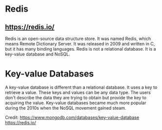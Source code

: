 # Redis
## https://redis.io/

Redis is an open-source data structure store. It was named Redis, which means Remote Dictionary Server. It was released in 2009 and written in C, but it has many binding languages. Redis is not a relational database. It is a key-value database and NoSQL. 

# Key-value Databases

A key-value database is different than a relational database. It uses a key to retrieve a value. These keys and values can be any data type. The users don't describe the data they are trying to obtain but provide the key to acquiring the value. Key-value databases became much more popular during the 2010s when the NoSQL movement gained steam. 

Credit: 
https://www.mongodb.com/databases/key-value-database
https://redis.io/
